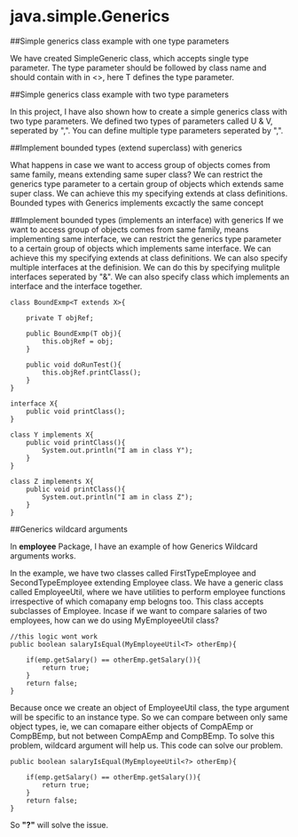 # java.simple.Generics

##Simple generics class example with one type parameters

We have created SimpleGeneric class, which accepts single type parameter. The type parameter should be followed by class name and should contain with in <>, here T defines the type parameter. 

##Simple generics class example with two type parameters

In this project, I have also shown how to create a simple generics class with two type parameters. We defined two types of parameters called U & V, seperated by ",". You can define multiple type parameters seperated by ",".

##Implement bounded types (extend superclass) with generics 

What happens in case we want to access group of objects comes from same family, means extending same super class? We can restrict the generics type parameter to a certain group of objects which extends same super class. We can achieve this my specifying extends <super-class> at class definitions. Bounded types with Generics implements excactly the same concept

##Implement bounded types (implements an interface) with generics
  If we want to access group of objects comes from same family, means implementing same interface, we can restrict the generics type parameter to a certain group of objects which implements same interface. We can achieve this my specifying extends <interface-name> at class definitions. We can also specify multiple interfaces at the definision. We can do this by specifying mulitple interfaces seperated by "&". We can also specify class which implements an interface and the interface together.
  
```
class BoundExmp<T extends X>{
     
    private T objRef;
     
    public BoundExmp(T obj){
        this.objRef = obj;
    }
     
    public void doRunTest(){
        this.objRef.printClass();
    }
}
 
interface X{
    public void printClass();
}
 
class Y implements X{
    public void printClass(){
        System.out.println("I am in class Y");
    }
}
 
class Z implements X{
    public void printClass(){
        System.out.println("I am in class Z");
    }
}
```

 
##Generics wildcard arguments

 In **employee** Package, I have an example of how Generics Wildcard arguments works.

 In the example, we have two classes called FirstTypeEmployee and SecondTypeEmployee extending Employee class. We have a generic class called EmployeeUtil, where we have utilities to perform employee functions irrespective of which comapany emp belogns too. This class accepts subclasses of Employee. Incase if we want to compare salaries of two employees, how can we do using MyEmployeeUtil class?
```
//this logic wont work
public boolean salaryIsEqual(MyEmployeeUtil<T> otherEmp){
     
    if(emp.getSalary() == otherEmp.getSalary()){
        return true;
    }
    return false;
}       
```

 Because once we create an object of EmployeeUtil class, the type argument will be specific to an instance type. So we can compare between only same object types, ie, we can comapare either objects of CompAEmp or CompBEmp, but not between CompAEmp and CompBEmp. To solve this problem, wildcard argument will help us. This code can solve our problem.

```
public boolean salaryIsEqual(MyEmployeeUtil<?> otherEmp){
     
    if(emp.getSalary() == otherEmp.getSalary()){
        return true;
    }
    return false;
}       
```


So **"?"** will solve the issue.